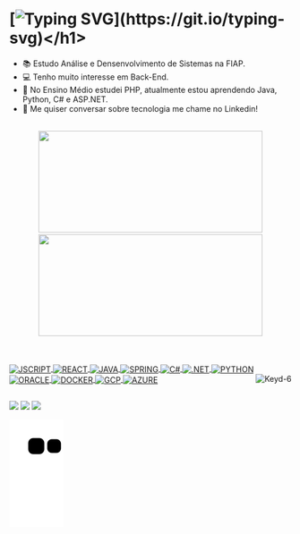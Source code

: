 ### <h1>[![Typing SVG](https://readme-typing-svg.herokuapp.com?size=30&duration=4000&color=F79A0E&width=900&height=60&lines=Ol%C3%A1%2C+Sou+o+Lu%C3%ADs+Felipe!+Bem+Vindo+ao+meu+Perfil!)](https://git.io/typing-svg)</h1>

<!-- Informações -->
- 📚 Estudo Análise e Densenvolvimento de Sistemas na FIAP.
- 💻 Tenho muito interesse em Back-End.
- 🌱 No Ensino Médio estudei PHP, atualmente estou aprendendo Java, Python, C# e ASP.NET.
- 💬 Me quiser conversar sobre tecnologia me chame no Linkedin!
<br>

<!-- Git Stats -->
<div align="center">
  <a href="https://github.com/LuisFelipeGM">
  <img height="182em" width="400em" src="https://github-readme-stats.vercel.app/api?username=LuisFelipeGM&show_icons=true&theme=darcula&include_all_commits=true&count_private=true"/>
  <img height="182em" width="400em" src="https://github-readme-stats.vercel.app/api/top-langs/?username=LuisFelipeGM&layout=compact&langs_count=7&theme=darcula"/>
</div>
  
  ##
<!-- Informações -->
<div style="display: inline_block"><br>
  <img align="center" alt="JSCRIPT" height="30" width="40" src="https://cdn.jsdelivr.net/gh/devicons/devicon/icons/javascript/javascript-original.svg">
  <img align="center" alt="REACT" height="30" width="40" src="https://cdn.jsdelivr.net/gh/devicons/devicon/icons/react/react-original.svg">
  <img align="center" alt="JAVA" height="30" width="40" src="https://cdn.jsdelivr.net/gh/devicons/devicon/icons/java/java-original.svg">
  <img align="center" alt="SPRING" height="30" width="40" src="https://cdn.jsdelivr.net/gh/devicons/devicon/icons/spring/spring-original-wordmark.svg">
  <img align="center" alt="C#" height="30" width="40" src="https://cdn.jsdelivr.net/gh/devicons/devicon/icons/csharp/csharp-original.svg">
  <img align="center" alt=".NET" height="30" width="40" src="https://cdn.jsdelivr.net/gh/devicons/devicon/icons/dotnetcore/dotnetcore-original.svg">
  <img align="center" alt="PYTHON" height="30" width="40" src="https://cdn.jsdelivr.net/gh/devicons/devicon/icons/python/python-original.svg">
  <img align="center" alt="ORACLE" height="30" width="40" src="https://cdn.jsdelivr.net/gh/devicons/devicon/icons/oracle/oracle-original.svg">
  <img align="center" alt="DOCKER" height="30" width="40" src="https://cdn.jsdelivr.net/gh/devicons/devicon/icons/docker/docker-original.svg">
  <img align="center" alt="GCP" height="30" width="40" src="https://cdn.jsdelivr.net/gh/devicons/devicon/icons/googlecloud/googlecloud-original.svg">
  <img align="center" alt="AZURE" height="30" width="40" src="https://cdn.jsdelivr.net/gh/devicons/devicon/icons/azure/azure-original.svg">
  
  <img align="right" alt="Keyd-6" height="150" src="https://cdn.discordapp.com/attachments/347142533614403596/971840737727610890/giphy.gif">
</div>
  
  ##
  <!-- Redes Sociais -->
<div>
  <a href="https://www.instagram.com/zelderonzz/" target="_blank"><img src="https://img.shields.io/badge/Instagram-E4405F?style=for-the-badge&logo=instagram&logoColor=white" target="_blank"></a>
  <a href="mailto:lipe.garcia.menezes@gmail.com" target="_blank"><img src="https://img.shields.io/badge/Gmail-D14836?style=for-the-badge&logo=gmail&logoColor=white"></a>
  <a href="https://www.linkedin.com/in/luisfelipe-gm/" target="_blank"><img src="https://img.shields.io/badge/LinkedIn-0077B5?style=for-the-badge&logo=linkedin&logoColor=white"></a>
  
![Snake animation](https://github.com/LuisFelipeGM/LuisFelipeGM/blob/output/github-contribution-grid-snake.svg)
  
</div>
